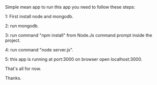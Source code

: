Simple mean app to run this app you need to follow these steps:

1: First install node and mongodb.

2: run mongodb.

3: run command "npm install" from Node.Js command prompt inside the project.

4: run command "node server.js".

5: this app is running at port:3000 on browser open localhost:3000.


That's all for now.

Thanks.


